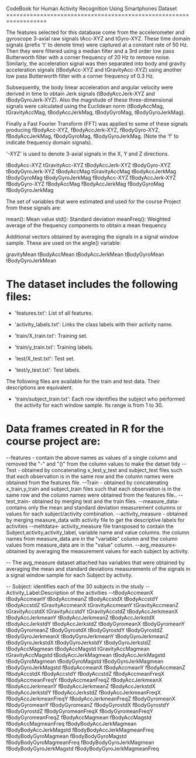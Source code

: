 CodeBook for Human Activity Recognition Using Smartphones Dataset ==================================================================

The features selected for this database come from the accelerometer and gyroscope 3-axial raw signals tAcc-XYZ and tGyro-XYZ. These time domain signals (prefix 't' to denote time) were captured at a constant rate of 50 Hz. Then they  were filtered using a median filter and a 3rd order low pass Butterworth filter with a corner frequency of 20 Hz to  remove noise. Similarly, the acceleration signal was then separated into body and gravity acceleration signals  (tBodyAcc-XYZ and tGravityAcc-XYZ) using another low pass Butterworth filter with a corner frequency of 0.3 Hz. 

 Subsequently, the body linear acceleration and angular velocity were derived in time to obtain Jerk signals
(tBodyAccJerk-XYZ and tBodyGyroJerk-XYZ). Also the magnitude of these three-dimensional signals were calculated using  the Euclidean norm (tBodyAccMag, tGravityAccMag, tBodyAccJerkMag, tBodyGyroMag, tBodyGyroJerkMag). 

 Finally a Fast Fourier Transform (FFT) was applied to some of these signals producing fBodyAcc-XYZ, fBodyAccJerk-XYZ, 
fBodyGyro-XYZ, fBodyAccJerkMag, fBodyGyroMag, fBodyGyroJerkMag. (Note the 'f' to indicate frequency domain signals). 

 '-XYZ' is used to denote 3-axial signals in the X, Y and Z directions.

 tBodyAcc-XYZ
 tGravityAcc-XYZ
 tBodyAccJerk-XYZ
 tBodyGyro-XYZ
 tBodyGyroJerk-XYZ
 tBodyAccMag
 tGravityAccMag
 tBodyAccJerkMag
 tBodyGyroMag
 tBodyGyroJerkMag
 fBodyAcc-XYZ
 fBodyAccJerk-XYZ
 fBodyGyro-XYZ
 fBodyAccMag
 fBodyAccJerkMag
 fBodyGyroMag
 fBodyGyroJerkMag

 The set of variables that were estimated and used for the course Project from these signals are: 

 mean(): Mean value
 std(): Standard deviation
 meanFreq(): Weighted average of the frequency components to obtain a mean frequency

 Additional vectors obtained by averaging the signals in a signal window sample. These are used on the angle() variable:

 gravityMean
 tBodyAccMean
 tBodyAccJerkMean
 tBodyGyroMean
 tBodyGyroJerkMean

 The dataset includes the following files:
 =========================================

- 'features.txt': List of all features.

- 'activity_labels.txt': Links the class labels with their activity name.

- 'train/X_train.txt': Training set.

- 'train/y_train.txt': Training labels.

- 'test/X_test.txt': Test set.

- 'test/y_test.txt': Test labels.

The following files are available for the train and test data. Their descriptions are equivalent. 

- 'train/subject_train.txt': Each row identifies the subject who performed the activity for each window sample. Its range  is from 1 to 30. 

Data frames created in R for the course project are:
===================================================
 --features - contain the above names as values of a single column and removed the "-" and "()" from the column values to  make the datset tidy
 --Test - obtained by concatenating x_test,y_test and subject_test files such that each observation is in the same row and  the column names were obtained from the features file.
 --Train - obtained by concatenating x_train,y_train and subject_train files such that each observation is in the same row  and the column names were obtained from the features file..
 --test_train- obtained by merging test and the train files.
 --measure_data- contains only the mean and standard deviation measurement columns or values for each subject/activity 
 combination.
 --activity_measure - obtained by merging measure_data with activity file to get the descriptive labels for activities
 --meltdata<- activity_measure file transposed to contain the Subject,activity,activity_label, variable name and value 
 columns. the column names from measure_data are in the "variable" column and the column values from measure_data are in  the "value" column.
 --avg_measure<- obtained by averaging the measurement values for each subject by activity.

-- The avg_measure dataset attached has variables that were obtained by averaging the mean and standard deviations 
 measurements of the signals in a signal window sample for each Subject by activity. 

-- Subject: identifies each of the 30 subjects in the study
 --Activity_Label:Description of the activities
 --tBodyAccmeanX tBodyAccmeanY tBodyAccmeanZ tBodyAccstdX tBodyAccstdY tBodyAccstdZ tGravityAccmeanX tGravityAccmeanY 
 tGravityAccmeanZ tGravityAccstdX tGravityAccstdY tGravityAccstdZ tBodyAccJerkmeanX tBodyAccJerkmeanY tBodyAccJerkmeanZ  tBodyAccJerkstdX tBodyAccJerkstdY tBodyAccJerkstdZ tBodyGyromeanX tBodyGyromeanY tBodyGyromeanZ tBodyGyrostdX 
 tBodyGyrostdY tBodyGyrostdZ tBodyGyroJerkmeanX tBodyGyroJerkmeanY tBodyGyroJerkmeanZ tBodyGyroJerkstdX tBodyGyroJerkstdY  tBodyGyroJerkstdZ tBodyAccMagmean tBodyAccMagstd tGravityAccMagmean tGravityAccMagstd tBodyAccJerkMagmean 
 tBodyAccJerkMagstd tBodyGyroMagmean tBodyGyroMagstd tBodyGyroJerkMagmean tBodyGyroJerkMagstd fBodyAccmeanX fBodyAccmeanY  fBodyAccmeanZ fBodyAccstdX fBodyAccstdY fBodyAccstdZ fBodyAccmeanFreqX fBodyAccmeanFreqY fBodyAccmeanFreqZ 
 fBodyAccJerkmeanX fBodyAccJerkmeanY fBodyAccJerkmeanZ fBodyAccJerkstdX fBodyAccJerkstdY fBodyAccJerkstdZ  fBodyAccJerkmeanFreqX fBodyAccJerkmeanFreqY fBodyAccJerkmeanFreqZ fBodyGyromeanX fBodyGyromeanY fBodyGyromeanZ  fBodyGyrostdX fBodyGyrostdY fBodyGyrostdZ fBodyGyromeanFreqX fBodyGyromeanFreqY fBodyGyromeanFreqZ fBodyAccMagmean   fBodyAccMagstd fBodyAccMagmeanFreq fBodyBodyAccJerkMagmean fBodyBodyAccJerkMagstd fBodyBodyAccJerkMagmeanFreq  fBodyBodyGyroMagmean fBodyBodyGyroMagstd fBodyBodyGyroMagmeanFreq fBodyBodyGyroJerkMagmean fBodyBodyGyroJerkMagstd   fBodyBodyGyroJerkMagmeanFreq